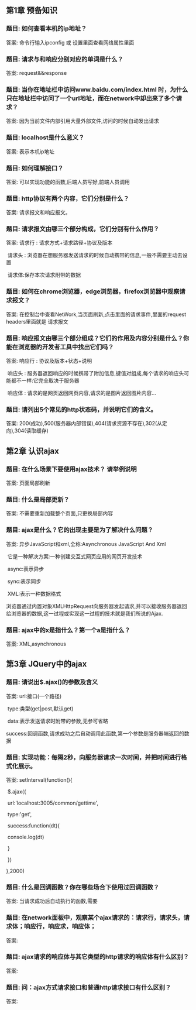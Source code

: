 ## 第1章 预备知识
### 题目: 如何查看本机的ip地址？
答案: 命令行输入ipconfig  或  设置里面查看网络属性里面  
### 题目: 请求与和响应分别对应的单词是什么？
答案: request&&response 
### 题目: 当你在地址栏中访问www.baidu.com/index.html 时，为什么只在地址栏中访问了一个url地址，而在network中却出来了多个请求？
答案: 因为当前文件内部引用大量外部文件,访问的时候自动发出请求
### 题目: localhost是什么意义？
答案: 表示本机ip地址
### 题目: 如何理解接口？
答案: 可以实现功能的函数,后端人员写好,前端人员调用
### 题目: http协议有两个内容，它们分别是什么？
答案: 请求报文和响应报文。
### 题目: 请求报文由哪三个部分构成，它们分别有什么作用？
答案: 请求行 : 请求方式+请求路径+协议及版本

​	 请求头 : 浏览器在想服务器发送请求的时候自动携带的信息,一般不需要主动去设置

​	 请求体:保存本次请求附带的数据

### 题目: 如何在chrome浏览器，edge浏览器，firefox浏览器中观察请求报文？
答案: 在控制台中查看NetWork,当页面刷新,点击里面的请求事件,里面的request headers里面就是		  请求报文
### 题目: 响应报文由哪三个部分组成？它们的作用及内容分别是什么？你能在浏览器的开发者工具中找出它们吗？
答案: 响应行 : 协议及版本+状态+说明

​	  响应头 : 服务器返回响应的时候携带了附加信息,键值对组成,每个请求的响应头可能都不一样:它完全取决于服务器

​	  响应体 : 请求的是网页返回网页内容,请求的是图片返回图片内容...

### 题目: 请列出5个常见的http状态码，并说明它们的含义。
答案: 200(成功),500(服务器内部错误),404(请求资源不存在),302(从定向),304(读取缓存)
## 第2章 认识ajax
### 题目: 在什么场景下要使用ajax技术？ 请举例说明
答案: 页面局部刷新
### 题目: 什么是局部更新？
答案: 不需要重新加载整个页面,只更换局部内容
### 题目: ajax是什么？它的出现主要是为了解决什么问题？
答案: 异步JavaScript和xml,全称:Asynchronous JavaScript And Xml

​		它是一种解决方案:一种创建交互式网页应用的网页开发技术

​		async:表示异步

​		sync:表示同步

​		XML:表示一种数据格式

​	浏览器通过内置对象XMLHttpRequest向服务器发起请求,并可以接收服务器返回给浏览器的数据,这一过程或实现这一过程的技术就是我们所说的Ajax.

### 题目: ajax中的x是指什么？第一个a是指什么？
答案: XML,asynchronous

## 第3章 JQuery中的ajax
### 题目: 请说出$.ajax()的参数及含义
答案: url:接口(一个路径)

​	 type:类型(get|post,默认get)

​	 data:表示发送请求时附带的参数,无参可省略

​	 success:回调函数,请求成功之后自动调用此函数,第一个参数是服务器端返回的数据

### 题目: 实现功能：每隔2秒，向服务器请求一次时间，并把时间进行格式化展示。
答案: setInterval(function(){

​	$.ajax({

​		url:'localhost:3005/common/gettime',

​		type:'get',

​		 success:function(dt){

​			console.log(dt)

​		}

​	})

},2000)

### 题目: 什么是回调函数？你在哪些场合下使用过回调函数？
答案: 当请求成功后自动执行的函数,需要
### 题目: 在network面板中，观察某个ajax请求的：请求行，请求头，请求体；响应行，响应求，响应体；
答案: 
### 题目: ajax请求的响应体与其它类型的http请求的响应体有什么区别？
答案: 
### 题目: 问：ajax方式请求接口和普通http请求接口有什么区别？

答案: 

